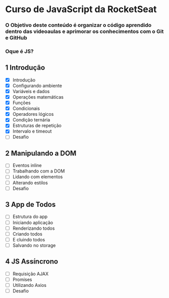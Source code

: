 # Curso de JavaScript da RocketSeat 
### O Objetivo deste conteúdo é organizar o código aprendido dentro das videoaulas e aprimorar os conhecimentos com o Git e GitHub 

### Oque é JS?
#### 
## 1 Introdução
- [x] Introdução
- [X] Configurando ambiente
- [X] Variáveis e dados
- [X] Operações matemáticas
- [X] Funções
- [X] Condicionais
- [X] Operadores lógicos
- [X] Condição ternária
- [X] Estruturas de repetição
- [X] Intervalo e timeout
- [ ] Desafio

## 2 Manipulando a DOM
- [ ] Eventos inline
- [ ] Trabalhando com a DOM
- [ ] Lidando com elementos
- [ ] Alterando estilos
- [ ] Desafio

## 3 App de Todos
- [ ] Estrutura do app
- [ ] Iniciando aplicação
- [ ] Renderizando todos
- [ ] Criando todos
- [ ] E cluindo todos
- [ ] Salvando no storage

## 4 JS Assíncrono
- [ ] Requisição AJAX
- [ ] Promises
- [ ] Utilizando Axios
- [ ] Desafio